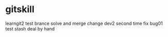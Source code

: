 # gitskill
learngit2
test brance
solve and merge
change dev2 second time
fix bug01 
test stash
deal by hand
